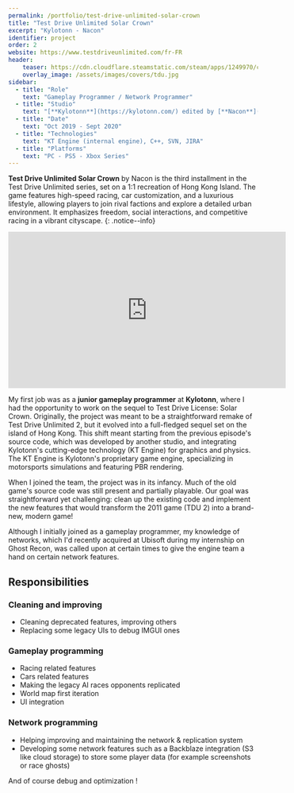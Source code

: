```yaml
---
permalink: /portfolio/test-drive-unlimited-solar-crown
title: "Test Drive Unlimited Solar Crown"
excerpt: "Kylotonn - Nacon"
identifier: project
order: 2
website: https://www.testdriveunlimited.com/fr-FR
header:
    teaser: https://cdn.cloudflare.steamstatic.com/steam/apps/1249970/capsule_616x353.jpg?t=1709231434
    overlay_image: /assets/images/covers/tdu.jpg
sidebar:
  - title: "Role"
    text: "Gameplay Programmer / Network Programmer"
  - title: "Studio"
    text: "[**Kylotonn**](https://kylotonn.com/) edited by [**Nacon**](https://www.nacongaming.com/)"
  - title: "Date"
    text: "Oct 2019 - Sept 2020"
  - title: "Technologies"
    text: "KT Engine (internal engine), C++, SVN, JIRA"
  - title: "Platforms"
    text: "PC - PS5 - Xbox Series"
---
```


**Test Drive Unlimited Solar Crown** by Nacon is the third installment in the Test Drive Unlimited series, set on a 1:1 recreation of Hong Kong Island. The game features high-speed racing, car customization, and a luxurious lifestyle, allowing players to join rival factions and explore a detailed urban environment. It emphasizes freedom, social interactions, and competitive racing in a vibrant cityscape.
{: .notice--info}


<iframe width="560" height="315" src="https://www.youtube.com/embed/GZzhvjibrVU?si=wL_fk3zDScrf1cHZ" title="YouTube video player" frameborder="0" allow="accelerometer; autoplay; clipboard-write; encrypted-media; gyroscope; picture-in-picture; web-share" referrerpolicy="strict-origin-when-cross-origin" allowfullscreen></iframe>


My first job was as a **junior gameplay programmer** at **Kylotonn**, where I had the opportunity to work on the sequel to Test Drive License: Solar Crown. Originally, the project was meant to be a straightforward remake of Test Drive Unlimited 2, but it evolved into a full-fledged sequel set on the island of Hong Kong. This shift meant starting from the previous episode's source code, which was developed by another studio, and integrating Kylotonn's cutting-edge technology (KT Engine) for graphics and physics. The KT Engine is Kylotonn's proprietary game engine, specializing in motorsports simulations and featuring PBR rendering.

When I joined the team, the project was in its infancy. Much of the old game's source code was still present and partially playable. Our goal was straightforward yet challenging: clean up the existing code and implement the new features that would transform the 2011 game (TDU 2) into a brand-new, modern game!

Although I initially joined as a gameplay programmer, my knowledge of networks, which I'd recently acquired at Ubisoft during my internship on Ghost Recon, was called upon at certain times to give the engine team a hand on certain network features.

## Responsibilities

### Cleaning and improving
- Cleaning deprecated features, improving others
- Replacing some legacy UIs to debug IMGUI ones

### Gameplay programming
- Racing related features
- Cars related features
- Making the legacy AI races opponents replicated
- World map first iteration
- UI integration

### Network programming
- Helping improving and maintaining the network & replication system
- Developing some network features such as a Backblaze integration (S3 like cloud storage) to store some player data (for example screenshots or race ghosts)

And of course debug and optimization ! 